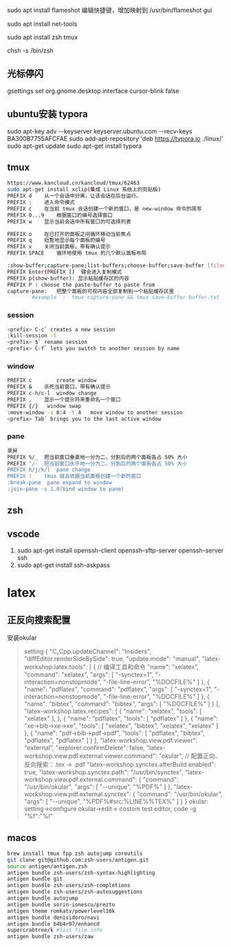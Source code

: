sudo apt install flameshot
编辑快捷键，增加映射到 /usr/bin/flameshot gui

sudo apt install net-tools

sudo apt install zsh tmux

chsh -s /bin/zsh

## 光标停闪
gsettings set org.gnome.desktop.interface cursor-blink false

## ubuntu安装 typora
sudo apt-key adv --keyserver keyserver.ubuntu.com --recv-keys BA300B7755AFCFAE
sudo add-apt-repository 'deb https://typora.io ./linux/'
sudo apt-get update
sudo apt-get install typora

## tmux

```bash
https://www.kancloud.cn/kancloud/tmux/62463
sudo apt-get install xclip(集成 Linux 系统上的剪贴板)
PREFIX d	从一个会话中分离，让该会话在后台运行。
PREFIX :	进入命令模式
PREFIX c	在当前 tmux 会话创建一个新的窗口，是 new-window 命令的简写
PREFIX 0...9	根据窗口的编号选择窗口
PREFIX w	显示当前会话中所有窗口的可选择列表

PREFIX o	在已打开的面板之间循环移动当前焦点
PREFIX q	短暂地显示每个面板的编号
PREFIX x	关闭当前面板，带有确认提示
PREFIX SPACE	循环地使用 tmux 的几个默认面板布局

:show-buffer;capture-pane;list-buffers;choose-buffer;save-buffer [filename]
PREFIX Enter(PREFIX [) 	键会进入复制模式
PREFIX p(show-buffer): 显示粘贴缓存区的内容
PREFIX P : choose the paste-buffer to paste from
capture-pane:	把整个面板的可视内容全部复制到一个粘贴缓存区里
		#example  :  tmux capture-pane && tmux save-buffer buffer.txt

```

### session

```bash
<prefix> C-c` creates a new session
:kill-session -t
<prefix> $` rename session
<prefix> C-f` lets you switch to another session by name
```

### window

```bash
PREFIX c        create window
PREFIX &	杀死当前窗口，带有确认提示
PREFIX c-h/c-l  window change
PREFIX ,	显示一个提示符来重命名一个窗口
PREFIX {/}   window swap
:move-window -s 0:4 -t 4   move window to another session
<prefix> Tab` brings you to the last active window
```

### pane

```bash
录屏
PREFIX %/_	把当前窗口垂直地一分为二，分割后的两个面板各占 50% 大小
PREFIX "/-	把当前窗口水平地一分为二，分割后的两个面板各占 50% 大小
PREFIX h/j/k/l  pane change
PREFIX !  	tmux 就会依据当前面板创建一个新的窗口
:break-pane  pane expand to window
:join-pane -s 1.0(bind window to pane)
```



## zsh







## vscode

1. sudo apt-get install openssh-client openssh-sftp-server openssh-server ssh
2. sudo apt-get install ssh-askpass

# latex

## 正反向搜索配置
安装okular
>setting
{
    "C_Cpp.updateChannel": "Insiders",
    "diffEditor.renderSideBySide": true,
    "update.mode": "manual",
    "latex-workshop.latex.tools": [
        {
            // 编译工具和命令
            "name": "xelatex",
            "command": "xelatex",
            "args": [
                "-synctex=1",
                "-interaction=nonstopmode",
                "-file-line-error",
                "%DOCFILE%"
            ]
        },
        {
            "name": "pdflatex",
            "command": "pdflatex",
            "args": [
                "-synctex=1",
                "-interaction=nonstopmode",
                "-file-line-error",
                "%DOCFILE%"
            ]
        },
        {
            "name": "bibtex",
            "command": "bibtex",
            "args": [
                "%DOCFILE%"
            ]
        }
    ],
    "latex-workshop.latex.recipes": [
        {
            "name": "xelatex",
            "tools": [
                "xelatex"
            ],
        },
        {
            "name": "pdflatex",
            "tools": [
                "pdflatex"
            ]
        },
        {
            "name": "xe->bib->xe->xe",
            "tools": [
                "xelatex",
                "bibtex",
                "xelatex",
                "xelatex"
            ]
        },
        {
            "name": "pdf->bib->pdf->pdf",
            "tools": [
                "pdflatex",
                "bibtex",
                "pdflatex",
                "pdflatex"
            ]
        }
    ],
    "latex-workshop.view.pdf.viewer": "external",
    "explorer.confirmDelete": false,
    "latex-workshop.view.pdf.external.viewer.command": "okular",
    // 配置正向、反向搜索：.tex -> .pdf
    "latex-workshop.synctex.afterBuild.enabled": true,
    "latex-workshop.synctex.path": "/usr/bin/synctex",
    "latex-workshop.view.pdf.external.command": {
        "command": "/usr/bin/okular",
        "args": [
            "--unique",
            "%PDF%"
        ]
    },
    "latex-workshop.view.pdf.external.synctex": {
        "command": "/usr/bin/okular",
        "args": [
            "--unique",
            "%PDF%#src:%LINE%%TEX%"
        ]
    }
}
okular: setting->configure okular->edit->  costom test editor, code -g "%f":"%l"

## macos

```zsh
brew install tmux fpp zsh autojump coreutils
git clone git@github.com:zsh-users/antigen.git
source antigen/antigen.zsh
antigen bundle zsh-users/zsh-syntax-highlighting
antigen bundle git
antigen bundle zsh-users/zsh-completions
antigen bundle zsh-users/zsh-autosuggestions
antigen bundle autojump
antigen bundle sorin-ionescu/prezto
antigen theme romkatv/powerlevel10k
antigen bundle denisidoro/navi
antigen bundle b4b4r07/enhancd
supercrabtree/k #list file info
antigen bundle zsh-users/zaw
```

